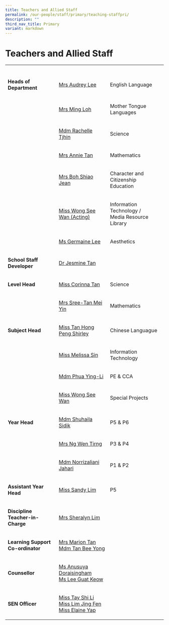 ```yaml
---
title: Teachers and Allied Staff
permalink: /our-people/staff/primary/teaching-staffpri/
description: ""
third_nav_title: Primary
variant: markdown
---
```

<h1><strong>Teachers and Allied Staff</strong></h1>
<table>
<tbody>
<tr>
<th rowspan="1" colspan="1">
<p></p>
</th>
<th rowspan="1" colspan="1">
<p></p>
</th>
<th rowspan="1" colspan="1">
<p></p>
</th>
</tr>
<tr>
<td rowspan="1" colspan="1">
<p><strong>Heads of Department</strong>
</p>
</td>
<td rowspan="1" colspan="1">
<p><a href="mailto:lim_ya_qi@moe.edu.sg" rel="noopener noreferrer nofollow" target="_blank">Mrs Audrey Lee</a>
</p>
</td>
<td rowspan="1" colspan="1">
<p>English Language</p>
</td>
</tr>
<tr>
<td rowspan="1" colspan="1">
<p></p>
</td>
<td rowspan="1" colspan="1">
<p><a href="mailto:ming_loh@moe.edu.sg" rel="noopener noreferrer nofollow" target="_blank">Mrs Ming Loh</a>
</p>
</td>
<td rowspan="1" colspan="1">
<p>Mother Tongue Languages</p>
</td>
</tr>
<tr>
<td rowspan="1" colspan="1">
<p></p>
</td>
<td rowspan="1" colspan="1">
<p><a href="mailto:rachelle_tjhin_hui_ying@moe.edu.sg" rel="noopener noreferrer nofollow" target="_blank">Mdm Rachelle Tjhin</a>
</p>
</td>
<td rowspan="1" colspan="1">
<p>Science</p>
</td>
</tr>
<tr>
<td rowspan="1" colspan="1">
<p></p>
</td>
<td rowspan="1" colspan="1">
<p><a href="mailto:tan_kim_neo_annie@moe.edu.sg" rel="noopener noreferrer nofollow" target="_blank">Mrs Annie Tan</a>
</p>
</td>
<td rowspan="1" colspan="1">
<p>Mathematics</p>
</td>
</tr>
<tr>
<td rowspan="1" colspan="1">
<p></p>
</td>
<td rowspan="1" colspan="1">
<p><a href="mailto:lee_shiao_jean@moe.edu.sg" rel="noopener noreferrer nofollow" target="_blank">Mrs Boh Shiao Jean</a>
</p>
</td>
<td rowspan="1" colspan="1">
<p>Character and Citizenship Education</p>
</td>
</tr>
<tr>
<td rowspan="1" colspan="1">
<p></p>
</td>
<td rowspan="1" colspan="1">
<p><a href="mailto:wong_see_wan@moe.edu.sg" rel="noopener noreferrer nofollow" target="_blank">Miss Wong See Wan (Acting)</a>
</p>
</td>
<td rowspan="1" colspan="1">
<p>Information Technology /
<br>Media Resource Library</p>
</td>
</tr>
<tr>
<td rowspan="1" colspan="1">
<p></p>
</td>
<td rowspan="1" colspan="1">
<p><a href="mailto:lee_bee_ping_germaine@moe.edu.sg" rel="noopener noreferrer nofollow" target="_blank">Ms Germaine Lee</a>
</p>
</td>
<td rowspan="1" colspan="1">
<p>Aesthetics</p>
</td>
</tr>
<tr>
<td rowspan="1" colspan="1">
<p><strong>School Staff Developer</strong>
</p>
</td>
<td rowspan="1" colspan="1">
<p><a href="mailto:jesmine_tan@moe.edu.sg" rel="noopener noreferrer nofollow" target="_blank">Dr Jesmine Tan</a>
</p>
</td>
<td rowspan="1" colspan="1">
<p></p>
</td>
</tr>
<tr>
<td rowspan="1" colspan="1">
<p><strong>Level Head</strong>
</p>
</td>
<td rowspan="1" colspan="1">
<p><a href="mailto:tan_cailing_corinna@moe.edu.sg" rel="noopener noreferrer nofollow" target="_blank">Miss Corinna Tan</a>
</p>
</td>
<td rowspan="1" colspan="1">
<p>Science</p>
</td>
</tr>
<tr>
<td rowspan="1" colspan="1">
<p></p>
</td>
<td rowspan="1" colspan="1">
<p><a href="tan_mei_yin_a@moe.edu.sg" rel="noopener noreferrer nofollow" target="_blank">Mrs Sree-Tan Mei Yin</a>
</p>
</td>
<td rowspan="1" colspan="1">
<p>Mathematics</p>
</td>
</tr>
<tr>
<td rowspan="1" colspan="1">
<p><strong>Subject Head</strong>
</p>
</td>
<td rowspan="1" colspan="1">
<p><a href="mailto:tan_hong_peng_shirley@moe.edu.sg" rel="noopener noreferrer nofollow" target="_blank">Miss Tan Hong Peng Shirley</a>
</p>
</td>
<td rowspan="1" colspan="1">
<p>Chinese Languague</p>
</td>
</tr>
<tr>
<td rowspan="1" colspan="1">
<p></p>
</td>
<td rowspan="1" colspan="1">
<p><a href="mailto:sin_yue_ting_melissa@moe.edu.sg" rel="noopener noreferrer nofollow" target="_blank">Miss Melissa Sin</a>
</p>
</td>
<td rowspan="1" colspan="1">
<p>Information Technology</p>
</td>
</tr>
<tr>
<td rowspan="1" colspan="1">
<p></p>
</td>
<td rowspan="1" colspan="1">
<p><a href="mailto:phua_ying-li@moe.edu.sg" rel="noopener noreferrer nofollow" target="_blank">Mdm Phua Ying-Li</a>
</p>
</td>
<td rowspan="1" colspan="1">
<p>PE &amp; CCA</p>
</td>
</tr>
<tr>
<td rowspan="1" colspan="1">
<p></p>
</td>
<td rowspan="1" colspan="1">
<p><a href="mailto:wong_see_wan@moe.edu.sg" rel="noopener noreferrer nofollow" target="_blank">Miss Wong See Wan</a>
</p>
</td>
<td rowspan="1" colspan="1">
<p>Special Projects</p>
</td>
</tr>
<tr>
<td rowspan="1" colspan="1">
<p><strong>Year Head</strong>
</p>
</td>
<td rowspan="1" colspan="1">
<p><a href="mailto:shuhaila_sidik@moe.edu.sg" rel="noopener noreferrer nofollow" target="_blank">Mdm Shuhaila Sidik</a>
</p>
</td>
<td rowspan="1" colspan="1">
<p>P5 &amp; P6</p>
</td>
</tr>
<tr>
<td rowspan="1" colspan="1">
<p></p>
</td>
<td rowspan="1" colspan="1">
<p><a href="mailto:yang_wen_tirng@moe.edu.sg" rel="noopener noreferrer nofollow" target="_blank">Mrs Ng Wen Tirng</a>
</p>
</td>
<td rowspan="1" colspan="1">
<p>P3 &amp; P4</p>
</td>
</tr>
<tr>
<td rowspan="1" colspan="1">
<p></p>
</td>
<td rowspan="1" colspan="1">
<p><a href="mailto:norrizaliani_jahari@moe.edu.sg" rel="noopener noreferrer nofollow" target="_blank">Mdm Norrizaliani Jahari</a>
</p>
</td>
<td rowspan="1" colspan="1">
<p>P1 &amp; P2</p>
</td>
</tr>
<tr>
<td rowspan="1" colspan="1">
	<p><strong>Assistant Year Head</strong></p>
</td>
<td rowspan="1" colspan="1">
<p><a href="mailto:koo_lu-ming_sheralyn@moe.edu.sg" rel="noopener noreferrer nofollow" target="_blank">Miss Sandy Lim</a>
</p>
</td>
<td rowspan="1" colspan="1">
<p>P5</p>
</td>
</tr><tr>
<td rowspan="1" colspan="1">
	<p><strong>Discipline Teacher-in-Charge</strong></p>
</td>
<td rowspan="1" colspan="1">
<p><a href="mailto:koo_lu-ming_sheralyn@moe.edu.sg" rel="noopener noreferrer nofollow" target="_blank">Mrs Sheralyn Lim</a>
</p>
</td>
<td rowspan="1" colspan="1">
<p></p>
</td>
</tr><tr>
<td rowspan="1" colspan="1">
<p><strong>Learning Support<br>Co-ordinator</strong>
</p>
</td>
<td rowspan="1" colspan="1">
<p><a href="mailto:marion_winings@moe.edu.sg" rel="noopener noreferrer nofollow" target="_blank">Mrs Marion Tan</a>
<br><a href="mailto:tan_bee_yong@moe.edu.sg" rel="noopener noreferrer nofollow" target="_blank">Mdm Tan Bee Yong</a>
</p>
</td>
<td rowspan="1" colspan="1">
<p></p>
</td>
</tr>
<tr>
<td rowspan="1" colspan="1">
<p><strong>Counsellor</strong>
</p>
</td>
<td rowspan="1" colspan="1">
<p><a href="mailto:anusuya_doraisingham@moe.edu.sg" rel="noopener noreferrer nofollow" target="_blank">Ms Anusuya Doraisingham</a> 
<br><a href="mailto:lee_guat_keow@moe.edu.sg" rel="noopener noreferrer nofollow" target="_blank">Ms Lee Guat Keow</a>
</p>
</td>
<td rowspan="1" colspan="1">
<p></p>
</td>
</tr>
<tr>
<td rowspan="1" colspan="1">
<p><strong>SEN Officer</strong>
</p>
</td>
<td rowspan="1" colspan="1">
<p><a href="mailto:tay_shi_li@moe.edu.sg" rel="noopener noreferrer nofollow" target="_blank">Miss Tay Shi Li</a> 
<br><a href="mailto:lim_jing_fen@moe.edu.sg" rel="noopener noreferrer nofollow" target="_blank">Miss Lim Jing Fen</a>
<br><a href="mailto:yap_yee_ning_elaine@moe.edu.sg" rel="noopener noreferrer nofollow" target="_blank">Miss Elaine Yap</a></p>
</td>
<td rowspan="1" colspan="1">
<p></p>
</td>
</tr>
</tbody>
</table>
<p></p>